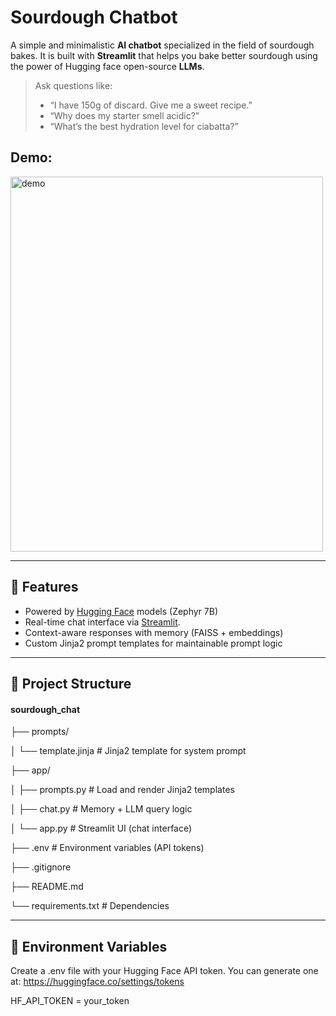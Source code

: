 # Sourdough Chatbot

A simple and minimalistic **AI chatbot** specialized in the field of sourdough bakes. It is built with **Streamlit** that helps you bake better sourdough using the power of Hugging face open-source **LLMs**.

> Ask questions like:
> - “I have 150g of discard. Give me a sweet recipe.”
> - “Why does my starter smell acidic?”
> - “What’s the best hydration level for ciabatta?”

## Demo:
<img src="https://github.com/user-attachments/assets/b6a0c8b0-e8f2-447a-8f14-dcca037cf285" alt="demo" width="500" height="600">

---

## 🚀 Features

- Powered by [Hugging Face](https://huggingface.co/) models (Zephyr 7B)
- Real-time chat interface via [Streamlit](https://streamlit.io/).
- Context-aware responses with memory (FAISS + embeddings)
- Custom Jinja2 prompt templates for maintainable prompt logic

---

## 📁 Project Structure

#### sourdough_chat


├── prompts/

│   └── template.jinja       # Jinja2 template for system prompt

├── app/

│   ├── prompts.py           # Load and render Jinja2 templates

│   ├── chat.py              # Memory + LLM query logic

│   └── app.py               # Streamlit UI (chat interface)

├── .env                     # Environment variables (API tokens)

├── .gitignore

├── README.md

└── requirements.txt         # Dependencies
                    

---

## 🔐 Environment Variables

Create a .env file with your Hugging Face API token. You can generate one at: https://huggingface.co/settings/tokens

HF_API_TOKEN = your_token

